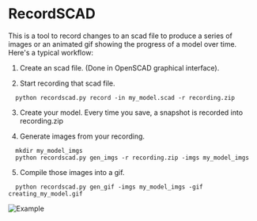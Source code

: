 # RecordSCAD

This is a tool to record changes to an scad file to produce a series of
images or an animated gif showing the progress of a model over time.
Here's a typical workflow:

1) Create an scad file. (Done in OpenSCAD graphical interface).

2) Start recording that scad file.

~~~
  python recordscad.py record -in my_model.scad -r recording.zip
~~~

3) Create your model. Every time you save, a snapshot is recorded into
   recording.zip

4) Generate images from your recording.

~~~
  mkdir my_model_imgs
  python recordscad.py gen_imgs -r recording.zip -imgs my_model_imgs
~~~

5) Compile those images into a gif.

~~~
  python recordscad.py gen_gif -imgs my_model_imgs -gif creating_my_model.gif
~~~

![Example](https://i.imgur.com/0C5qWTD.gifv)
